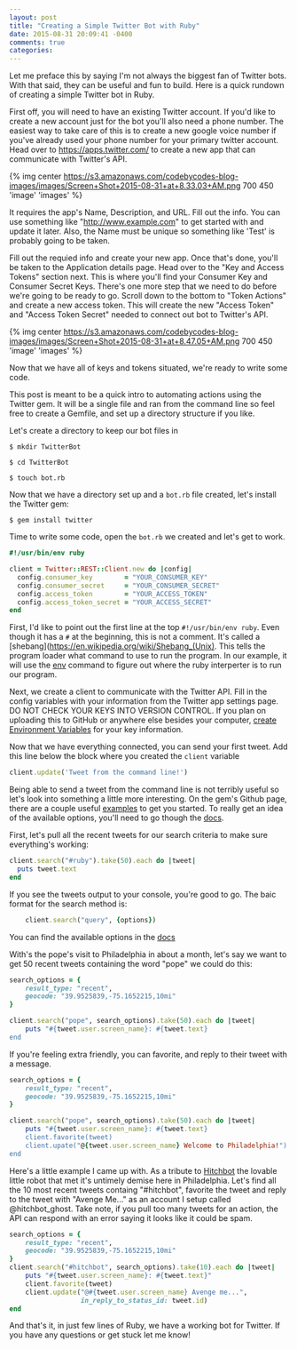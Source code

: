 ```yaml
---
layout: post
title: "Creating a Simple Twitter Bot with Ruby"
date: 2015-08-31 20:09:41 -0400
comments: true
categories: 
---
```


Let me preface this by saying I'm not always the biggest fan of Twitter bots.  With that said, they can be useful and fun to build.  Here is a quick rundown of creating a simple Twitter bot in Ruby.



First off, you will need to have an existing Twitter account. If you'd like to create a new account just for the bot you'll also need a phone number.  The easiest way to take care of this is to create a new google voice number if you've already used your phone number for your primary twitter account.  Head over to https://apps.twitter.com/ to create a new app that can communicate with Twitter's API.

{% img center https://s3.amazonaws.com/codebycodes-blog-images/images/Screen+Shot+2015-08-31+at+8.33.03+AM.png 700 450 'image' 'images' %}

It requires the app's Name, Description, and URL.  Fill out the info.  You can use something like "http://www.example.com" to get started with and update it later. Also, the Name must be unique so something like 'Test' is probably going to be taken.

Fill out the requied info and create your new app.  Once that's done, you'll be taken to the Application details page.  Head over to the "Key and Access Tokens" section next.  This is where you'll find your Consumer Key and Consumer Secret Keys.  There's one more step that we need to do before we're going to be ready to go.  Scroll down to the bottom to "Token Actions" and create a new access token.  This will create the new "Access Token" and "Access Token Secret" needed to connect out bot to Twitter's API.

{% img center https://s3.amazonaws.com/codebycodes-blog-images/images/Screen+Shot+2015-08-31+at+8.47.05+AM.png 700 450 'image' 'images' %}

Now that we have all of keys and tokens situated, we're ready to write some code.

This post is meant to be a quick intro to automating actions using the Twitter gem.  It will be a single file and ran from the command line so feel free to create a Gemfile, and set up a directory structure if you like.

Let's create a directory to keep our bot files in

`$ mkdir TwitterBot`

`$ cd TwitterBot`

`$ touch bot.rb`

Now that we have a directory set up and a `bot.rb` file created, let's install the Twitter gem:

`$ gem install twitter`

Time to write some code, open the `bot.rb` we created and let's get to work.

```ruby
#!/usr/bin/env ruby

client = Twitter::REST::Client.new do |config|
  config.consumer_key        = "YOUR_CONSUMER_KEY"
  config.consumer_secret     = "YOUR_CONSUMER_SECRET"
  config.access_token        = "YOUR_ACCESS_TOKEN"
  config.access_token_secret = "YOUR_ACCESS_SECRET"
end
```

First, I'd like to point out the first line at the top `#!/usr/bin/env ruby`.  Even though it has a `#` at the beginning, this is not a comment.  It's called a [shebang](https://en.wikipedia.org/wiki/Shebang_(Unix).  This tells the program loader what command to use to run the program.  In our example, it will use the [env](http://ss64.com/bash/env.html) command to figure out where the ruby interperter is to run our program.

Next, we create a client to communicate with the Twitter API.  Fill in the config variables with your information from the Twitter app settings page.  DO NOT CHECK YOUR KEYS INTO VERSION CONTROL.  If you plan on uploading this to GitHub or anywhere else besides your computer, [create Environment Variables](http://www.schrodinger.com/kb/1842) for your key information.

Now that we have everything connected, you can send your first tweet.  Add this line below the block where you created the `client` variable

```ruby
client.update('Tweet from the command line!')
```
Being able to send a tweet from the command line is not terribly useful so let's look into something a little more interesting.  On the gem's Github page, there are a couple useful [examples](https://github.com/sferik/twitter/tree/master/examples) to get you started.  To really get an idea of the available options, you'll need to go though the [docs](http://www.rubydoc.info/gems/twitter).

First, let's pull all the recent tweets for our search criteria to make sure everything's working:


```ruby
client.search("#ruby").take(50).each do |tweet|
  puts tweet.text
end
```

If you see the tweets output to your console, you're good to go.  The baic format for the search method is: 

```ruby
	client.search("query", {options})
```

You can find the available options in the [docs](http://www.rubydoc.info/gems/twitter/Twitter/REST/Search)

With's the pope's visit to Philadelphia in about a month, let's say we want to get 50 recent tweets containing the word "pope" we could do this:

```ruby
search_options = {
	result_type: "recent",
	geocode: "39.9525839,-75.1652215,10mi"
}

client.search("pope", search_options).take(50).each do |tweet|
	puts "#{tweet.user.screen_name}: #{tweet.text}
end
```

If you're feeling extra friendly, you can favorite, and reply to their tweet with a message.

```ruby
search_options = {
	result_type: "recent",
	geocode: "39.9525839,-75.1652215,10mi"
}

client.search("pope", search_options).take(50).each do |tweet|
	puts "#{tweet.user.screen_name}: #{tweet.text}
	client.favorite(tweet)
	client.upate("@{tweet.user.screen_name} Welcome to Philadelphia!")
end
```

Here's a little example I came up with.  As a tribute to [Hitchbot](http://www.nbcnews.com/news/us-news/hitchhiking-robot-hitchbot-meets-demise-philadelphia-after-about-2-weeks-n402606) the lovable little robot that met it's untimely demise here in Philadelphia. Let's find all the 10 most recent tweets containg "#hitchbot", favorite the tweet and reply to the tweet with "Avenge Me..." as an account I setup called @hitchbot_ghost.  Take note, if you pull too many tweets for an action, the API can respond with an error saying it looks like it could be spam.

```ruby
search_options = {
	result_type: "recent",
	geocode: "39.9525839,-75.1652215,10mi"
}
client.search("#hitchbot", search_options).take(10).each do |tweet|
	puts "#{tweet.user.screen_name}: #{tweet.text}"
	client.favorite(tweet)
	client.update("@#{tweet.user.screen_name} Avenge me...", 
				  in_reply_to_status_id: tweet.id)
end
```
And that's it, in just few lines of Ruby, we have a working bot for Twitter.  If you have any questions or get stuck let me know!





